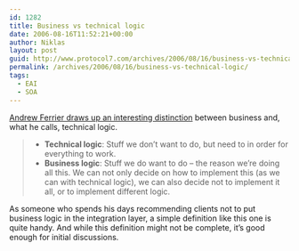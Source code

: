 ```yaml
---
id: 1282
title: Business vs technical logic
date: 2006-08-16T11:52:21+00:00
author: Niklas
layout: post
guid: http://www.protocol7.com/archives/2006/08/16/business-vs-technical-logic/
permalink: /archives/2006/08/16/business-vs-technical-logic/
tags:
  - EAI
  - SOA
---
```

<div class='microid-0581ca748d734ba9e817934964a864bbd3da46c3'>
  <p>
    <a href="http://www.new-destiny.co.uk/andrew/blog/2006/08/16/what-is-business-logic/">Andrew Ferrier draws up an interesting distinction</a> between business and, what he calls,&nbsp;technical logic.
  </p>
  
  <blockquote>
    <ul>
      <li>
        <strong>Technical logic</strong>: Stuff we don’t want to do, but need to in order for everything to work.
      </li>
      <li>
        <strong>Business logic</strong>: Stuff we do want to do &#8211; the reason we’re doing all this. We can not only decide on how to implement this (as we can with technical logic), we can also decide not to implement it all, or to implement different logic.
      </li>
    </ul>
  </blockquote>
  
  <p>
    As someone who spends his days recommending clients not to put business logic in the integration layer, a simple definition like this one is quite handy. And while this definition might not be complete, it&#8217;s good enough for initial discussions.
  </p>
</div>